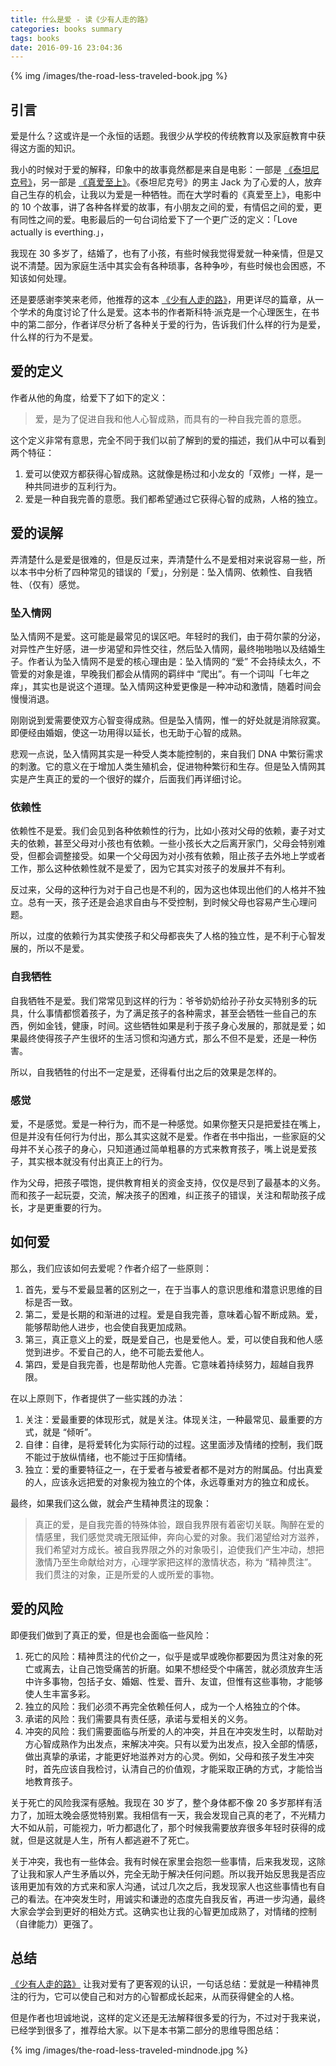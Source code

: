 ```yaml
---
title: 什么是爱 - 读《少有人走的路》
categories: books summary
tags: books
date: 2016-09-16 23:04:36
---
```



{% img /images/the-road-less-traveled-book.jpg %}

## 引言

爱是什么？这或许是一个永恒的话题。我很少从学校的传统教育以及家庭教育中获得这方面的知识。

我小的时候对于爱的解释，印象中的故事竟然都是来自是电影：一部是 [《泰坦尼克号》](http://baike.baidu.com/item/%E6%B3%B0%E5%9D%A6%E5%B0%BC%E5%85%8B%E5%8F%B7/6162581)，另一部是 [《真爱至上》](http://baike.baidu.com/item/%E7%9C%9F%E7%88%B1%E8%87%B3%E4%B8%8A/1671898)。《泰坦尼克号》的男主 Jack 为了心爱的人，放弃自己生存的机会，让我以为爱是一种牺牲。而在大学时看的《真爱至上》，电影中的 10 个故事，讲了各种各样爱的故事，有小朋友之间的爱，有情侣之间的爱，更有同性之间的爱。电影最后的一句台词给爱下了一个更广泛的定义：「Love actually is everthing.」，

我现在 30 多岁了，结婚了，也有了小孩，有些时候我觉得爱就一种亲情，但是又说不清楚。因为家庭生活中其实会有各种琐事，各种争吵，有些时候也会困惑，不知该如何处理。

还是要感谢李笑来老师，他推荐的这本 [《少有人走的路》](http://item.jd.com/11323419.html)，用更详尽的篇章，从一个学术的角度讨论了什么是爱。这本书的作者斯科特·派克是一个心理医生，在书中的第二部分，作者详尽分析了各种关于爱的行为，告诉我们什么样的行为是爱，什么样的行为不是爱。

## 爱的定义

作者从他的角度，给爱下了如下的定义：

> 爱，是为了促进自我和他人心智成熟，而具有的一种自我完善的意愿。

这个定义非常有意思，完全不同于我们以前了解到的爱的描述，我们从中可以看到两个特征：

 1. 爱可以使双方都获得心智成熟。这就像是杨过和小龙女的「双修」一样，是一种共同进步的互利行为。
 1. 爱是一种自我完善的意愿。我们都希望通过它获得心智的成熟，人格的独立。

## 爱的误解

弄清楚什么是爱是很难的，但是反过来，弄清楚什么不是爱相对来说容易一些，所以本书中分析了四种常见的错误的「爱」，分别是：坠入情网、依赖性、自我牺牲、（仅有）感觉。

### 坠入情网

坠入情网不是爱。这可能是最常见的误区吧。年轻时的我们，由于荷尔蒙的分泌，对异性产生好感，进一步渴望和异性交往，然后坠入情网，最终啪啪啪以及结婚生子。作者认为坠入情网不是爱的核心理由是：坠入情网的 “爱” 不会持续太久，不管爱的对象是谁，早晚我们都会从情网的羁绊中 “爬出”。有一个词叫「七年之痒」，其实也是说这个道理。坠入情网这种爱更像是一种冲动和激情，随着时间会慢慢消退。

刚刚说到爱需要使双方心智变得成熟。但是坠入情网，惟一的好处就是消除寂寞。即便经由婚姻，使这一功用得以延长，也无助于心智的成熟。

悲观一点说，坠入情网其实是一种受人类本能控制的，来自我们 DNA 中繁衍需求的刺激。它的意义在于增加人类生殖机会，促进物种繁衍和生存。但是坠入情网其实是产生真正的爱的一个很好的媒介，后面我们再详细讨论。

### 依赖性

依赖性不是爱。我们会见到各种依赖性的行为，比如小孩对父母的依赖，妻子对丈夫的依赖，甚至父母对小孩也有依赖。一些小孩长大之后离开家门，父母会特别难受，但都会调整接受。如果一个父母因为对小孩有依赖，阻止孩子去外地上学或者工作，那么这种依赖性就不是爱了，因为它其实对孩子的发展并不有利。

反过来，父母的这种行为对于自己也是不利的，因为这也体现出他们的人格并不独立。总有一天，孩子还是会追求自由与不受控制，到时候父母也容易产生心理问题。

所以，过度的依赖行为其实使孩子和父母都丧失了人格的独立性，是不利于心智发展的，所以不是爱。

### 自我牺牲

自我牺牲不是爱。我们常常见到这样的行为：爷爷奶奶给孙子孙女买特别多的玩具，什么事情都惯着孩子，为了满足孩子的各种需求，甚至会牺牲一些自己的东西，例如金钱，健康，时间。这些牺牲如果是利于孩子身心发展的，那就是爱；如果最终使得孩子产生很坏的生活习惯和沟通方式，那么不但不是爱，还是一种伤害。

所以，自我牺牲的付出不一定是爱，还得看付出之后的效果是怎样的。

### 感觉

爱，不是感觉。爱是一种行为，而不是一种感觉。如果你整天只是把爱挂在嘴上，但是并没有任何行为付出，那么其实这就不是爱。作者在书中指出，一些家庭的父母并不关心孩子的身心，只知道通过简单粗暴的方式来教育孩子，嘴上说是爱孩子，其实根本就没有付出真正上的行为。

作为父母，把孩子喂饱，提供教育相关的资金支持，仅仅是尽到了最基本的义务。而和孩子一起玩耍，交流，解决孩子的困难，纠正孩子的错误，关注和帮助孩子成长，才是更重要的行为。

## 如何爱

那么，我们应该如何去爱呢？作者介绍了一些原则：

 1. 首先，爱与不爱最显著的区别之一，在于当事人的意识思维和潜意识思维的目标是否一致。
 1. 第二，爱是长期的和渐进的过程。爱是自我完善，意味着心智不断成熟。爱，能够帮助他人进步，也会使自我更加成熟。
 1. 第三，真正意义上的爱，既是爱自己，也是爱他人。爱，可以使自我和他人感觉到进步。不爱自己的人，绝不可能去爱他人。
 1. 第四，爱是自我完善，也是帮助他人完善。它意味着持续努力，超越自我界限。

在以上原则下，作者提供了一些实践的办法：

 1. 关注：爱最重要的体现形式，就是关注。体现关注，一种最常见、最重要的方式，就是 “倾听”。
 1. 自律：自律，是将爱转化为实际行动的过程。这里面涉及情绪的控制，我们既不能过于放纵情绪，也不能过于压抑情绪。
 1. 独立：爱的重要特征之一，在于爱者与被爱者都不是对方的附属品。付出真爱的人，应该永远把爱的对象视为独立的个体，永远尊重对方的独立和成长。

最终，如果我们这么做，就会产生精神贯注的现象：

> 真正的爱，是自我完善的特殊体验，跟自我界限有着密切关联。陶醉在爱的情感里，我们感觉灵魂无限延伸，奔向心爱的对象。我们渴望给对方滋养，我们希望对方成长。被自我界限之外的对象吸引，迫使我们产生冲动，想把激情乃至生命献给对方，心理学家把这样的激情状态，称为 “精神贯注”。我们贯注的对象，正是所爱的人或所爱的事物。


## 爱的风险

即便我们做到了真正的爱，但是也会面临一些风险：

 1. 死亡的风险：精神贯注的代价之一，似乎是或早或晚你都要因为贯注对象的死亡或离去，让自己饱受痛苦的折磨。如果不想经受个中痛苦，就必须放弃生活中许多事物，包括子女、婚姻、性爱、晋升、友谊，但惟有这些事物，才能够使人生丰富多彩。
 1. 独立的风险：我们必须不再完全依赖任何人，成为一个人格独立的个体。
 1. 承诺的风险：我们需要具有责任感，承诺与爱相关的义务。
 1. 冲突的风险：我们需要面临与所爱的人的冲突，并且在冲突发生时，以帮助对方心智成熟作为出发点，来解决冲突。只有以爱为出发点，投入全部的情感，做出真挚的承诺，才能更好地滋养对方的心灵。例如，父母和孩子发生冲突时，首先应该自我检讨，认清自己的价值观，才能采取正确的方式，才能恰当地教育孩子。

关于死亡的风险我深有感触。我现在 30 岁了，整个身体都不像 20 多岁那样有活力了，加班太晚会感觉特别累。我相信有一天，我会发现自己真的老了，不光精力大不如从前，可能视力，听力都退化了，那个时候我需要放弃很多年轻时获得的成就，但是这就是人生，所有人都逃避不了死亡。

关于冲突，我也有一些体会。我有时候在家里会抱怨一些事情，后来我发现，这除了让我和家人产生矛盾以外，完全无助于解决任何问题。所以我开始反思我是否应该用更加有效的方式来和家人沟通，试过几次之后，我发现家人也这些事情也有自己的看法。在冲突发生时，用诚实和谦逊的态度先自我反省，再进一步沟通，最终大家会学会到更好的相处方式。这确实也让我的心智更加成熟了，对情绪的控制（自律能力）更强了。

## 总结

[《少有人走的路》](http://item.jd.com/11323419.html) 让我对爱有了更客观的认识，一句话总结：爱就是一种精神贯注的行为，它可以使自己和对方的心智都成长起来，从而获得健全的人格。

但是作者也坦诚地说，这样的定义还是无法解释很多爱的行为，不过对于我来说，已经学到很多了，推荐给大家。以下是本书第二部分的思维导图总结：

{% img /images/the-road-less-traveled-mindnode.jpg %}
